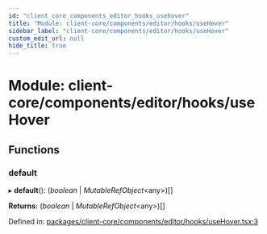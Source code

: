 ```yaml
---
id: "client_core_components_editor_hooks_usehover"
title: "Module: client-core/components/editor/hooks/useHover"
sidebar_label: "client-core/components/editor/hooks/useHover"
custom_edit_url: null
hide_title: true
---
```


# Module: client-core/components/editor/hooks/useHover

## Functions

### default

▸ **default**(): (*boolean* \| *MutableRefObject*<any\>)[]

**Returns:** (*boolean* \| *MutableRefObject*<any\>)[]

Defined in: [packages/client-core/components/editor/hooks/useHover.tsx:3](https://github.com/xr3ngine/xr3ngine/blob/5c3dcaef1/packages/client-core/components/editor/hooks/useHover.tsx#L3)
